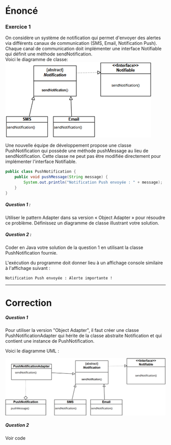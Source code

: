 # Énoncé
### Exercice 1

On considère un système de notification qui permet d'envoyer des alertes via différents canaux de communication (SMS, Email, Notification Push). Chaque canal de communication doit implémenter une interface Notifiable qui définit une méthode sendNotification.
\
Voici le diagramme de classe:
![diagramme uml 1](photo_1.png)

Une nouvelle équipe de développement propose une classe PushNotification qui possède une méthode pushMessage au lieu de sendNotification. Cette classe ne peut pas être modifiée directement pour implémenter l'interface Notifiable.
````java
public class PushNotification {
    public void pushMessage(String message) {
        System.out.println("Notification Push envoyée : " + message);
    }
}
````

#####  Question 1 :
Utiliser le pattern Adapter dans sa version « Object Adapter » pour résoudre ce problème. Définissez un diagramme de classe illustrant votre solution.

##### Question 2 :

Coder en Java votre solution de la question 1 en utilisant la classe PushNotification fournie.

L'exécution du programme doit donner lieu à un affichage console similaire à l'affichage suivant :
````
Notification Push envoyée : Alerte importante !
````
___
# Correction
##### Question 1

Pour utiliser la version "Object Adapter", il faut créer une classe PushNotificationAdapter qui hérite de la classe abstraite Notification et qui contient une instance de PushNotification.

Voici le diagramme UML : 

![diagramme uml 1](photo_2.png)

##### Question 2
Voir code